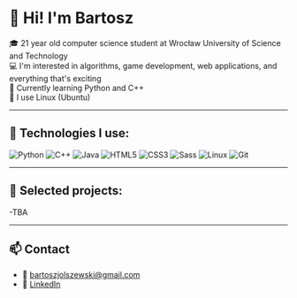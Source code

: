 # 👋 Hi! I'm Bartosz

🎓 21 year old computer science student at Wrocław University of Science and Technology  
💻 I'm interested in algorithms, game development, web applications, and everything that's exciting  
🌱 Currently learning Python and C++  
🐧 I use Linux (Ubuntu)

---

## 🔧 Technologies I use:

![Python](https://img.shields.io/badge/-Python-333?logo=python)
![C++](https://img.shields.io/badge/-C++-333?logo=c%2b%2b)
![Java](https://img.shields.io/badge/-Java-333?logo=java)
![HTML5](https://img.shields.io/badge/-HTML5-333?logo=html5)
![CSS3](https://img.shields.io/badge/-CSS3-333?logo=css3)
![Sass](https://img.shields.io/badge/-Sass-333?logo=sass)
![Linux](https://img.shields.io/badge/-Linux-333?logo=linux)
![Git](https://img.shields.io/badge/-Git-333?logo=git)

---

## 📌 Selected projects:

-TBA

---

## 📫 Contact

- 📧 bartoszjolszewski@gmail.com  
- 💼 [LinkedIn](https://www.linkedin.com/in/bartosz-olszewski-3992b5355/)
